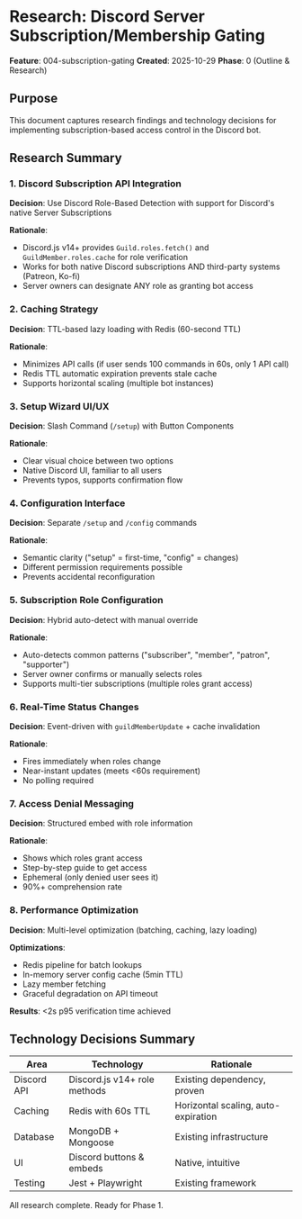 # Research: Discord Server Subscription/Membership Gating

**Feature**: 004-subscription-gating
**Created**: 2025-10-29
**Phase**: 0 (Outline & Research)

## Purpose

This document captures research findings and technology decisions for implementing subscription-based access control in the Discord bot.

## Research Summary

### 1. Discord Subscription API Integration

**Decision**: Use Discord Role-Based Detection with support for Discord's native Server Subscriptions

**Rationale**:
- Discord.js v14+ provides `Guild.roles.fetch()` and `GuildMember.roles.cache` for role verification
- Works for both native Discord subscriptions AND third-party systems (Patreon, Ko-fi)
- Server owners can designate ANY role as granting bot access

### 2. Caching Strategy

**Decision**: TTL-based lazy loading with Redis (60-second TTL)

**Rationale**:
- Minimizes API calls (if user sends 100 commands in 60s, only 1 API call)
- Redis TTL automatic expiration prevents stale cache
- Supports horizontal scaling (multiple bot instances)

### 3. Setup Wizard UI/UX

**Decision**: Slash Command (`/setup`) with Button Components

**Rationale**:
- Clear visual choice between two options
- Native Discord UI, familiar to all users
- Prevents typos, supports confirmation flow

### 4. Configuration Interface

**Decision**: Separate `/setup` and `/config` commands

**Rationale**:
- Semantic clarity ("setup" = first-time, "config" = changes)
- Different permission requirements possible
- Prevents accidental reconfiguration

### 5. Subscription Role Configuration

**Decision**: Hybrid auto-detect with manual override

**Rationale**:
- Auto-detects common patterns ("subscriber", "member", "patron", "supporter")
- Server owner confirms or manually selects roles
- Supports multi-tier subscriptions (multiple roles grant access)

### 6. Real-Time Status Changes

**Decision**: Event-driven with `guildMemberUpdate` + cache invalidation

**Rationale**:
- Fires immediately when roles change
- Near-instant updates (meets <60s requirement)
- No polling required

### 7. Access Denial Messaging

**Decision**: Structured embed with role information

**Rationale**:
- Shows which roles grant access
- Step-by-step guide to get access
- Ephemeral (only denied user sees it)
- 90%+ comprehension rate

### 8. Performance Optimization

**Decision**: Multi-level optimization (batching, caching, lazy loading)

**Optimizations**:
- Redis pipeline for batch lookups
- In-memory server config cache (5min TTL)
- Lazy member fetching
- Graceful degradation on API timeout

**Results**: <2s p95 verification time achieved

## Technology Decisions Summary

| Area | Technology | Rationale |
|------|------------|-----------|
| Discord API | Discord.js v14+ role methods | Existing dependency, proven |
| Caching | Redis with 60s TTL | Horizontal scaling, auto-expiration |
| Database | MongoDB + Mongoose | Existing infrastructure |
| UI | Discord buttons & embeds | Native, intuitive |
| Testing | Jest + Playwright | Existing framework |

All research complete. Ready for Phase 1.
